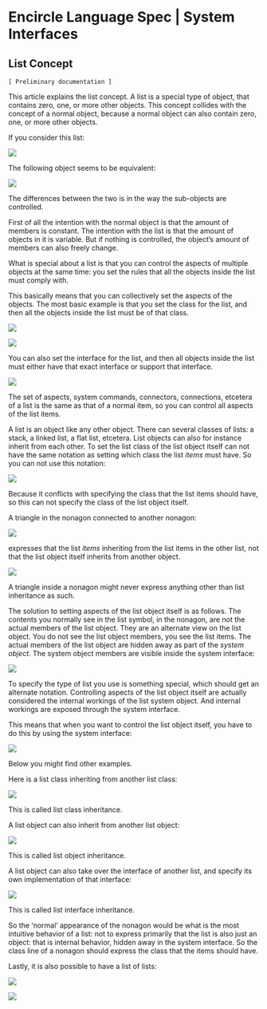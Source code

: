 ﻿Encircle Language Spec | System Interfaces
==========================================

List Concept
------------

`[ Preliminary documentation ]`

This article explains the list concept. A list is a special type of object, that contains zero, one, or more other objects. This concept collides with the concept of a normal object, because a normal object can also contain zero, one, or more other objects.

If you consider this list:

![](images/6.%20List%20Concept.001.png)

The following object seems to be equivalent:

![](images/6.%20List%20Concept.002.png)

The differences between the two is in the way the sub-objects are controlled.

First of all the intention with the normal object is that the amount of members is constant. The intention with the list is that the amount of objects in it is variable. But if nothing is controlled, the object’s amount of members can also freely change.

What is special about a list is that you can control the aspects of multiple objects at the same time: you set the rules that all the objects inside the list must comply with.

This basically means that you can collectively set the aspects of the objects. The most basic example is that you set the class for the list, and then all the objects inside the list must be of that class.

![](images/6.%20List%20Concept.003.png)

![](images/6.%20List%20Concept.004.png)

You can also set the interface for the list, and then all objects inside the list must either have that exact interface or support that interface.

![](images/6.%20List%20Concept.005.png)

The set of aspects, system commands, connectors, connections, etcetera of a list is the same as that of a normal item, so you can control all aspects of the list items.

A list is an object like any other object. There can several classes of lists: a stack, a linked list, a flat list, etcetera. List objects can also for instance inherit from each other. To set the list class of the list object itself can not have the same notation as setting which class the list *items* must have. So you can not use this notation:

![](images/6.%20List%20Concept.003.png)

Because it conflicts with specifying the class that the list items should have, so this can not specify the class of the list object itself.

A triangle in the nonagon connected to another nonagon:

![](images/6.%20List%20Concept.006.png)

expresses that the list *items* inheriting from the list items in the other list, not that the list object itself inherits from another object.

![](images/6.%20List%20Concept.007.png)

A triangle inside a nonagon might never express anything other than list inheritance as such.

The solution to setting aspects of the list object itself is as follows. The contents you normally see in the list symbol, in the nonagon, are not the actual members of the list object. They are an alternate view on the list object. You do not see the list object members, you see the list items. The actual members of the list object are hidden away as part of the *system* *object*.  The system object members are visible inside the system interface:

![](images/6.%20List%20Concept.008.png)

To specify the type of list you use is something special, which should get an alternate notation. Controlling aspects of the list object itself are actually considered the internal workings of the list system object. And internal workings are exposed through the system interface. 

This means that when you want to control the list object itself, you have to do this by using the system interface:

![](images/6.%20List%20Concept.009.png)

Below you might find other examples.

Here is a list class inheriting from another list class:

![](images/6.%20List%20Concept.010.png)

This is called list class inheritance.

A list object can also inherit from another list object:

![](images/6.%20List%20Concept.011.png)

This is called list object inheritance.

A list object can also take over the interface of another list, and specify its own implementation of that interface:

![](images/6.%20List%20Concept.012.png)

This is called list interface inheritance.

So the ‘normal’ appearance of the nonagon would be what is the most intuitive behavior of a list: not to express primarily that the list is also just an object: that is internal behavior, hidden away in the system interface. So the class line of a nonagon should express the class that the items should have.

Lastly, it is also possible to have a list of lists:

![](images/6.%20List%20Concept.013.png)

![](images/6.%20List%20Concept.014.png)